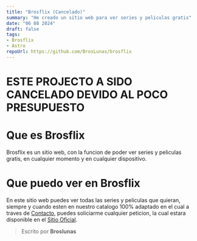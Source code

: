 ```yaml
---
title: "Brosflix (Cancelado)"
summary: "He creado un sitio web para ver series y peliculas gratis"
date: "06 08 2024"
draft: false
tags:
- Brosflix
- Astro
repoUrl: https://github.com/BrosLunas/brosflix
---
```

# ESTE PROJECTO A SIDO CANCELADO DEVIDO AL POCO PRESUPUESTO


# Que es Brosflix
Brosflix es un sitio web, con la funcion de poder ver series y peliculas gratis, en cualquier momento y en cualquier dispositivo.

# Que puedo ver en Brosflix
En este sitio web puedes ver todas las series y peliculas que quieran, siempre y cuando esten en nuestro catalogo 100% adaptado en el cual a traves de [Contacto](/contacto), puedes soliciarme cualquier peticion, la cual estara disponible en el [Sitio Oficial](https://brosflix.vercel.app/).

> Escrito por **Broslunas**